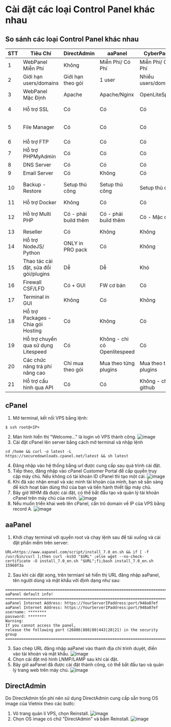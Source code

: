 # Cài đặt các loại Control Panel khác nhau
## So sánh các loại Control Panel khác nhau
| STT | Tiêu Chí              | DirectAdmin         | aaPanel            | CyberPanel         | VestaCP                  |
|-----|------------------------|---------------------|--------------------|--------------------|--------------------------|
| 1   | WebPanel Miễn Phí      | Không               | Miễn Phí/ Có Phí  | Miễn Phí/ Có Phí  | Miễn Phí                |
| 2   | Giới hạn users/domains | Giới hạn theo gói   | 1 user            | Nhiều users/domains | Nhiều users/domains      |
| 3   | WebPanel Mặc Định      | Apache              | Apache/Nginx      | OpenLiteSpeed      | Apache/Nginx             |
| 4   | Hỗ trợ SSL             | Có                  | Có                | Có                | Có - Không ổn định       |
| 5   | File Manager           | Có                  | Có                | Có                | Không - phải active thủ công |
| 6   | Hỗ trợ FTP             | Có                  | Có                | Có                | Có                      |
| 7   | Hỗ trợ PHPMyAdmin      | Có                  | Có                | Có                | Có                      |
| 8   | DNS Server             | Có                  | Có                | Có                | Có                      |
| 9   | Email Server           | Có                  | Không             | Có                | Có                      |
| 10  | Backup - Restore       | Setup thủ công      | Setup thủ công    | Setup thủ công    | Đã có predefined - có thể custom |
| 11  | Hỗ trợ Docker          | Không               | Có                | Có                | Không                   |
| 12  | Hỗ trợ Multi PHP       | Có - phải build thêm| Có - phải build thêm | Có - Mặc định    | Có - phải build thêm thủ công |
| 13  | Reseller               | Có                  | Không             | Không             | Không                   |
| 14  | Hỗ trợ NodeJS/ Python  | ONLY in PRO pack    | Có                | Không             | Không                   |
| 15  | Thao tác cài đặt, sửa đổi gói/plugins | Dễ                 | Dễ               | Khó               | Khó                     |
| 16  | Firewall CSF/LFD                       | Có + GUI         | FW cơ bản   | Có                | Có                      |
| 17  | Terminal in GUI                        | Không            | Có          | Không             | Không                   |
| 18  | Hỗ trợ Packages - Chia gói Hosting     | Có               | Không       | Có                | Có                      |
| 19  | Hỗ trợ chuyển qua sử dụng Litespeed    | Có               | Không - chỉ có Openlitespeed | Có        | Không                   |
| 20  | Các chức năng trả phí nâng cao         | Chỉ mua theo gói | Mua theo từng plugins | Mua theo từng plugins | Mua theo từng plugins   |
| 21  | Hỗ trợ cấu hình qua API                | Có               | Có          | Không - chỉ có github | Không                   |

## cPanel
1. Mở terminal, kết nối VPS bằng lệnh:
```
$ ssh root@<IP>
```
2. Màn hình hiển thị "Welcome..." là login vô VPS thành công.
  ![image](https://github.com/user-attachments/assets/eb1382b9-3eb4-4ba5-823f-e0a29bbab622)
3. Cài đặt cPanel lên server bằng cách mở terminal và nhập lệnh
```
cd /home && curl -o latest -L https://securedownloads.cpanel.net/latest && sh latest
```
4. Đăng nhập vào hệ thống bằng url được cung cấp sau quá trình cài đặt.
5. Tiếp theo, đăng nhập vào cPanel Customer Portal để cấp quyền truy cập máy chủ. Nếu không có tài khoản ID cPanel thì tạo một cái. 
   ![image](https://github.com/user-attachments/assets/e0322bfb-4532-441d-bb05-17e42d82faf6)
6. Khi đã xác nhận email và xác minh tài khoản của mình, bạn sẽ sẵn sàng để kích hoạt bản dùng thử của bạn và tiến hành thiết lập máy chủ.
7. Bây giờ WHM đã được cài đặt, có thể bắt đầu tạo và quản lý tài khoản cPanel trên máy chủ của mình. ![image](https://github.com/user-attachments/assets/9027ed2b-aaa1-4f7c-84e8-e570ef96d790)
8. Nếu muốn triển khai web lên cPanel, cần trỏ domain về IP của VPS bằng record A.
    ![image](https://github.com/user-attachments/assets/3c35cd6c-c412-41c0-a3d3-e54162ac985c)
## aaPanel
1. Khởi chạy terminal với quyền root và chạy lệnh sau để tải xuống và cài đặt phần mềm trên server:
```
URL=https://www.aapanel.com/script/install_7.0_en.sh && if [ -f /usr/bin/curl ];then curl -ksSO "$URL" ;else wget --no-check-certificate -O install_7.0_en.sh "$URL";fi;bash install_7.0_en.sh 15960f3a
```
2. Sau khi cài đặt xong, trên termianl sẽ hiển thị URL đăng nhập aaPanel, tên người dùng và mật khẩu với định dạng như sau:
```
=============================================================================
aaPanel default info!
=============================================================================
aaPanel Internet Address: https://YourServerIPaddress:port/948a07ef
aaPanel Internet Address: https://YourServerIPaddress:port/948a07ef
username: ********
password: ********
Warning:
If you cannot access the panel,
release the following port (26886|888|80|443|20|21) in the security group
=============================================================================
```
3. Sao chép URL đăng nhập aaPanel vào thanh địa chỉ trình duyệt, điền vào tài khoản và mật khẩu. ![image](https://github.com/user-attachments/assets/d197b7a7-7f67-4bd4-9f69-a1767bdd818e)
4. Chọn cài đặt mô hình LNMP/LAMP sau khi cài đặt.
5. Bây giờ aaPanel đã được cài đặt thành công, có thể bắt đầu tạo và quản lý trang web trên máy chủ. ![image](https://github.com/user-attachments/assets/33c57e58-8b42-4600-bd38-f09fd6740f74)

## DirectAdmin
Do DirectAdmin tốn phí nên sử dụng DirectAdmin cung cấp sẵn trong OS image của Vietnix theo các bước:
1. Vô trang quản lí VPS, chọn Reinstall. ![image](https://github.com/user-attachments/assets/879ad830-24d8-4f82-b5e6-c3a5452d662f)
2. Chọn OS image có chữ "DirectAdmin" và bấm Reinstall. ![image](https://github.com/user-attachments/assets/69793616-84d3-49b6-8970-1d83c6b3040d)

